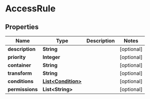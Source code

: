 

# AccessRule


## Properties

| Name | Type | Description | Notes |
|------------ | ------------- | ------------- | -------------|
|**description** | **String** |  |  [optional] |
|**priority** | **Integer** |  |  [optional] |
|**container** | **String** |  |  [optional] |
|**transform** | **String** |  |  [optional] |
|**conditions** | [**List&lt;Condition&gt;**](Condition.md) |  |  [optional] |
|**permissions** | **List&lt;String&gt;** |  |  [optional] |



